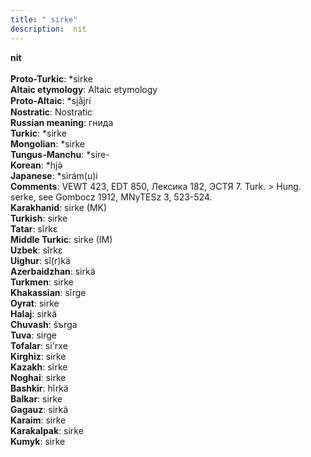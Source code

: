 ```yaml
---
title: " sirke"
description:  nit
---
```

<strong> nit</strong><br><br>
<strong>Proto-Turkic</strong>:  *sirke<br>
<strong>Altaic etymology</strong>:  Altaic etymology<br>
<strong> Proto-Altaic</strong>:  *si̯ằjrí<br>
<strong>Nostratic</strong>:  Nostratic<br>
<strong>Russian meaning</strong>:  гнида<br>
<strong>Turkic</strong>:  *sirke<br>
<strong>Mongolian</strong>:  *sirke<br>
<strong>Tungus-Manchu</strong>:  *sire-<br>
<strong>Korean</strong>:  *hjǝ̀<br>
<strong>Japanese</strong>:  *sìrám(u)i<br>
<strong>Comments</strong>:  VEWT 423, EDT 850, Лексика 182, ЭСТЯ 7. Turk. > Hung. serke, see Gombocz 1912, MNyTESz 3, 523-524.<br>
<strong>Karakhanid</strong>:  sirke (MK)<br>
<strong>Turkish</strong>:  sirke<br>
<strong>Tatar</strong>:  sĭrkɛ<br>
<strong>Middle Turkic</strong>:  sirke (IM)<br>
<strong>Uzbek</strong>:  sĭrkɛ<br>
<strong>Uighur</strong>:  sĭ(r)kä<br>
<strong>Azerbaidzhan</strong>:  sirkä<br>
<strong>Turkmen</strong>:  sirke<br>
<strong>Khakassian</strong>:  sĭrge<br>
<strong>Oyrat</strong>:  sirke<br>
<strong>Halaj</strong>:  sirkä<br>
<strong>Chuvash</strong>:  šъrga<br>
<strong>Tuva</strong>:  sirge<br>
<strong>Tofalar</strong>:  si'rxe<br>
<strong>Kirghiz</strong>:  sirke<br>
<strong>Kazakh</strong>:  sĭrke<br>
<strong>Noghai</strong>:  sirke<br>
<strong>Bashkir</strong>:  hĭrkä<br>
<strong>Balkar</strong>:  sirke<br>
<strong>Gagauz</strong>:  sirkä<br>
<strong>Karaim</strong>:  sirke<br>
<strong>Karakalpak</strong>:  sirke<br>
<strong>Kumyk</strong>:  sirke<br>


